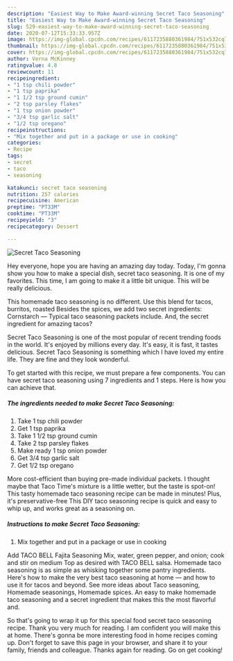 ```yaml
---
description: "Easiest Way to Make Award-winning Secret Taco Seasoning"
title: "Easiest Way to Make Award-winning Secret Taco Seasoning"
slug: 529-easiest-way-to-make-award-winning-secret-taco-seasoning
date: 2020-07-12T15:33:33.957Z
image: https://img-global.cpcdn.com/recipes/6117235880361984/751x532cq70/secret-taco-seasoning-recipe-main-photo.jpg
thumbnail: https://img-global.cpcdn.com/recipes/6117235880361984/751x532cq70/secret-taco-seasoning-recipe-main-photo.jpg
cover: https://img-global.cpcdn.com/recipes/6117235880361984/751x532cq70/secret-taco-seasoning-recipe-main-photo.jpg
author: Verna McKinney
ratingvalue: 4.8
reviewcount: 11
recipeingredient:
- "1 tsp chili powder"
- "1 tsp paprika"
- "1 1/2 tsp ground cumin"
- "2 tsp parsley flakes"
- "1 tsp onion powder"
- "3/4 tsp garlic salt"
- "1/2 tsp oregano"
recipeinstructions:
- "Mix together and put in a package or use in cooking"
categories:
- Recipe
tags:
- secret
- taco
- seasoning

katakunci: secret taco seasoning 
nutrition: 257 calories
recipecuisine: American
preptime: "PT33M"
cooktime: "PT33M"
recipeyield: "3"
recipecategory: Dessert

---
```



![Secret Taco Seasoning](https://img-global.cpcdn.com/recipes/6117235880361984/751x532cq70/secret-taco-seasoning-recipe-main-photo.jpg)

Hey everyone, hope you are having an amazing day today. Today, I'm gonna show you how to make a special dish, secret taco seasoning. It is one of my favorites. This time, I am going to make it a little bit unique. This will be really delicious.

This homemade taco seasoning is no different. Use this blend for tacos, burritos, roasted Besides the spices, we add two secret ingredients: Cornstarch — Typical taco seasoning packets include. And, the secret ingredient for amazing tacos?

Secret Taco Seasoning is one of the most popular of recent trending foods in the world. It's enjoyed by millions every day. It's easy, it is fast, it tastes delicious. Secret Taco Seasoning is something which I have loved my entire life. They are fine and they look wonderful.


To get started with this recipe, we must prepare a few components. You can have secret taco seasoning using 7 ingredients and 1 steps. Here is how you can achieve that.

<!--inarticleads1-->

##### The ingredients needed to make Secret Taco Seasoning:

1. Take 1 tsp chili powder
1. Get 1 tsp paprika
1. Take 1 1/2 tsp ground cumin
1. Take 2 tsp parsley flakes
1. Make ready 1 tsp onion powder
1. Get 3/4 tsp garlic salt
1. Get 1/2 tsp oregano


More cost-efficient than buying pre-made individual packets. I thought maybe that Taco Time&#39;s mixture is a little wetter, but the taste is spot-on! This tasty homemade taco seasoning recipe can be made in minutes! Plus, it&#39;s preservative-free This DIY taco seasoning recipe is quick and easy to whip up, and works great as a seasoning on. 

<!--inarticleads2-->

##### Instructions to make Secret Taco Seasoning:

1. Mix together and put in a package or use in cooking


Add TACO BELL Fajita Seasoning Mix, water, green pepper, and onion; cook and stir on medium Top as desired with TACO BELL salsa. Homemade taco seasoning is as simple as whisking together some pantry ingredients. Here&#39;s how to make the very best taco seasoning at home — and how to use it for tacos and beyond. See more ideas about Taco seasoning, Homemade seasonings, Homemade spices. An easy to make homemade taco seasoning and a secret ingredient that makes this the most flavorful and. 

So that's going to wrap it up for this special food secret taco seasoning recipe. Thank you very much for reading. I am confident you will make this at home. There's gonna be more interesting food in home recipes coming up. Don't forget to save this page in your browser, and share it to your family, friends and colleague. Thanks again for reading. Go on get cooking!
